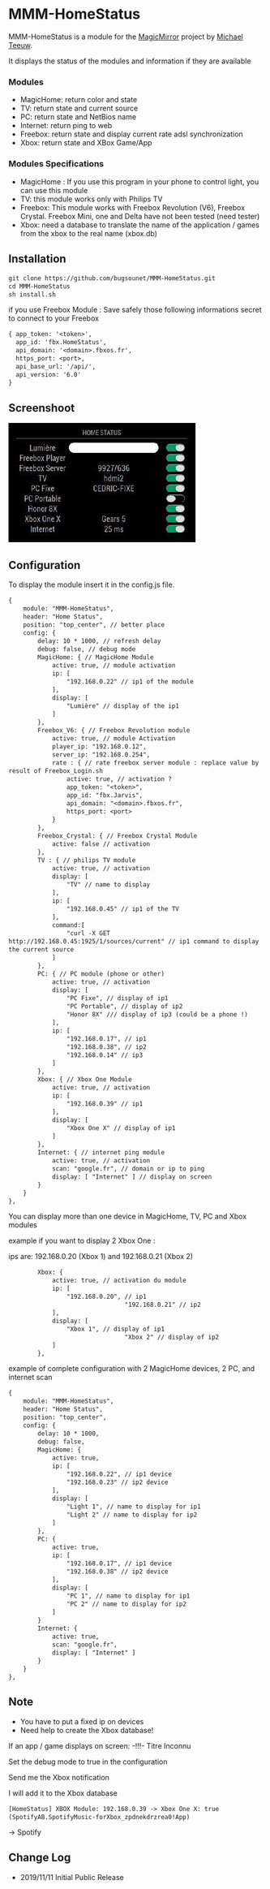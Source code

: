 # MMM-HomeStatus

MMM-HomeStatus is a module for the [MagicMirror](https://github.com/MichMich/MagicMirror) project by [Michael Teeuw](https://github.com/MichMich).

It displays the status of the modules and information if they are available

### Modules

* MagicHome: return color and state
* TV: return state and current source
* PC: return state and NetBios name
* Internet: return ping to web 
* Freebox: return state and display current rate adsl synchronization
* Xbox: return state and XBox Game/App

### Modules Specifications
* MagicHome : If you use this program in your phone to control light, you can use this module
* TV: this module works only with Philips TV
* Freebox: This module works with Freebox Revolution (V6), Freebox Crystal. Freebox Mini, one and Delta have not been tested (need tester)
* Xbox: need a database to translate the name of the application / games from the xbox to the real name (xbox.db)


## Installation

```
git clone https://github.com/bugsounet/MMM-HomeStatus.git
cd MMM-HomeStatus
sh install.sh
```

if you use Freebox Module : Save safely those following informations secret to connect to your Freebox
```
{ app_token: '<token>',
  app_id: 'fbx.HomeStatus',
  api_domain: '<domain>.fbxos.fr',
  https_port: <port>,
  api_base_url: '/api/',
  api_version: '6.0'
}
```

## Screenshoot
![](https://github.com/bugsounet/MMM-HomeStatus/blob/master/screen.jpg)

## Configuration

To display the module insert it in the config.js file. 

```
{
	module: "MMM-HomeStatus",
	header: "Home Status",
	position: "top_center", // better place
	config: {
		delay: 10 * 1000, // refresh delay
		debug: false, // debug mode
		MagicHome: { // MagicHome Module
			active: true, // module activation
			ip: [
				"192.168.0.22" // ip1 of the module
			],
			display: [
				"Lumière" // display of the ip1
			]
		},
		Freebox_V6: { // Freebox Revolution module
			active: true, // module Activation
			player_ip: "192.168.0.12", 
			server_ip: "192.168.0.254",
			rate : { // rate freebox server module : replace value by result of Freebox_Login.sh
				active: true, // activation ?
				app_token: "<token>", 
				app_id: "fbx.Jarvis",
				api_domain: "<domain>.fbxos.fr",
				https_port: <port>
			}
		},
		Freebox_Crystal: { // Freebox Crystal Module
			active: false // activation
		},
		TV : { // philips TV module
			active: true, // activation
			display: [
				"TV" // name to display
			],
			ip: [
				"192.168.0.45" // ip1 of the TV
			],
			command:[
				"curl -X GET http://192.168.0.45:1925/1/sources/current" // ip1 command to display the current source
			]
		},
		PC: { // PC module (phone or other)
			active: true, // activation
			display: [
				"PC Fixe", // display of ip1
				"PC Portable", // display of ip2
				"Honor 8X" /// display of ip3 (could be a phone !)
			],
			ip: [
				"192.168.0.17", // ip1
				"192.168.0.38", // ip2
				"192.168.0.14" // ip3
			]
		},
		Xbox: { // Xbox One Module
			active: true, // activation
			ip: [
				"192.168.0.39" // ip1
			],
			display: [
				"Xbox One X" // display of ip1
			]
		},
		Internet: { // internet ping module
			active: true, // activation
			scan: "google.fr", // domain or ip to ping
			display: [ "Internet" ] // display on screen
		}
	}
},

```
You can display more than one device in MagicHome, TV, PC and Xbox modules

example if you want to display 2 Xbox One :

ips are: 192.168.0.20 (Xbox 1) and 192.168.0.21 (Xbox 2)
```
		Xbox: {
			active: true, // activation du module
			ip: [
				"192.168.0.20", // ip1
                                "192.168.0.21" // ip2
			],
			display: [
				"Xbox 1", // display of ip1
                                "Xbox 2" // display of ip2
			]
		},
```

example of complete configuration with 2 MagicHome devices, 2 PC, and internet scan

```
{
	module: "MMM-HomeStatus",
	header: "Home Status",
	position: "top_center",
	config: {
		delay: 10 * 1000,
		debug: false,
		MagicHome: {
			active: true,
			ip: [
				"192.168.0.22", // ip1 device
				"192.168.0.23" // ip2 device
			],
			display: [
				"Light 1", // name to display for ip1
				"Light 2" // name to display for ip2
			]
		},
		PC: {
			active: true,
			ip: [
				"192.168.0.17", // ip1 device
				"192.168.0.38" // ip2 device
			],
			display: [
				"PC 1", // name to display for ip1
				"PC 2" // name to display for ip2
			]
		}
		Internet: {
			active: true,
			scan: "google.fr",
			display: [ "Internet" ]
		}
	}
},
```
## Note
* You have to put a fixed ip on devices
* Need help to create the Xbox database!

If an app / game displays on screen: -!!!- Titre Inconnu

Set the debug mode to true in the configuration

Send me the Xbox notification

I will add it to the Xbox database
```
[HomeStatus] XBOX Module: 192.168.0.39 -> Xbox One X: true (SpotifyAB.SpotifyMusic-forXbox_zpdnekdrzrea0!App)
```
-> Spotify 

## Change Log
* 2019/11/11 Initial Public Release

